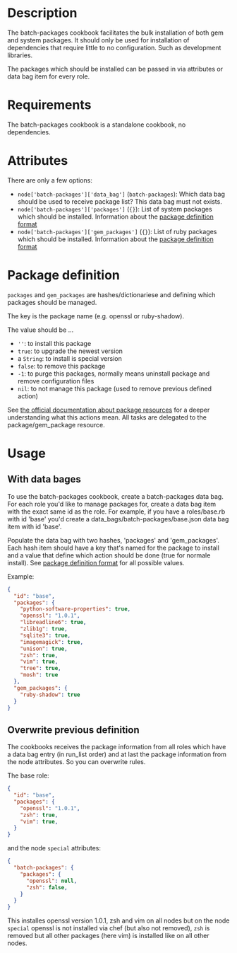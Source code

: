 Description
===========

The batch-packages cookbook facilitates the bulk installation of both gem and
system packages. It should only be used for installation of dependencies that
require little to no configuration. Such as development libraries.

The packages which should be installed can be passed in via attributes or data
bag item for every role.

Requirements
============

The batch-packages cookbook is a standalone cookbook, no dependencies.

Attributes
==========

There are only a few options:

* `node['batch-packages']['data_bag']` (`batch-packages`): Which data bag should
  be used to receive package list? This data bag must not exists.
* `node['batch-packages']['packages']` (`{}`): List of system packages
  which should be installed. Information about the [package definition format](#package-definition)
* `node['batch-packages']['gem_packages']` (`{}`):  List of ruby packages
  which should be installed. Information about the [package definition format](#package-definition)


Package definition
==================

`packages` and `gem_packages` are hashes/dictionariese and defining which
packages should be managed.

The key is the package name (e.g. openssl or ruby-shadow).

The value should be ...

* `''`: to install this package
* `true`: to upgrade the newest version
* a `String`: to install is special version
* `false`: to remove this package
* `-1`: to purge this packages, normally means uninstall package and remove
  configuration files
* `nil`: to not manage this package (used to remove previous defined action)

See [the official documentation about package resources](http://docs.opscode.com/chef/resources.html#package)
for a deeper understanding what this actions mean. All tasks are delegated
to the package/gem_package resource.

Usage
=====

With data bages
---------------

To use the batch-packages cookbook, create a batch-packages data bag. For each
role you'd like to manage packages for, create a data bag item with the exact
same id as the role. For example, if you have a roles/base.rb with id 'base'
you'd create a data\_bags/batch-packages/base.json data bag item with id 'base'.

Populate the data bag with two hashes, 'packages' and 'gem\_packages'. Each hash
item should have a key that's named for the package to install and a value that
define which action should be done (true for normale install). See
[package definition format](#package-definition) for all possible values.

Example:

```json
{
  "id": "base",
  "packages": {
    "python-software-properties": true,
    "openssl": "1.0.1",
    "libreadline6": true,
    "zlib1g": true,
    "sqlite3": true,
    "imagemagick": true,
    "unison": true,
    "zsh": true,
    "vim": true,
    "tree": true,
    "mosh": true
  },
  "gem_packages": {
    "ruby-shadow": true
  }
}
```

Overwrite previous definition
-----------------------------

The cookbooks receives the package information from all roles which have a data
bag entry (in run_list order) and at last the package information from the node
attributes. So you can overwrite rules.

The base role:

```json
{
  "id": "base",
  "packages": {
    "openssl": "1.0.1",
    "zsh": true,
    "vim": true,
  }
}
```

and the node `special` attributes:

```json
{
  "batch-packages": {
    "packages": {
      "openssl": null,
      "zsh": false,
    }
  }
}
```

This installes openssl version 1.0.1, zsh and vim on all nodes but on the node
`special` openssl is not installed via chef (but also not removed), `zsh` is
removed but all other packages (here vim) is installed like on all other nodes.
